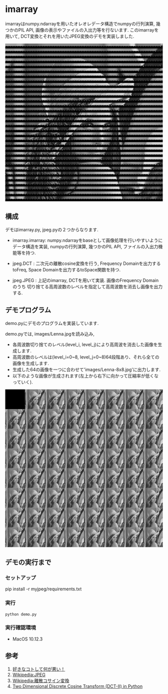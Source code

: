 # imarray

imarrayはnumpy.ndarrayを用いたオレオレデータ構造でnumpyの行列演算, 幾つかのPIL API, 画像の表示やファイルの入出力等を行ないます. 
このimarrayを用いて, DCT変換とそれを用いたJPEG変換のデモを実装しました. 

![](https://github.com/cozysfc/imarray/blob/master/images/Lenna_jpeg_example_domain_striped.jpg)

## 構成

デモはimarray.py, jpeg.pyの２つからなります.
* imarray.imarray: numpy.ndarrayをbaseとして画像処理を行いやすいようにデータ構造を実装,
                   numpyの行列演算, 幾つかのPIL API, ファイルの入出力機能等を持つ.

* jpeg.DCT       : 二次元の離散cosine変換を行う, 
                   Frequency Domainを出力するtoFreq,
                   Space Domainを出力するtoSpace関数を持つ.

* jpeg.JPEG      : 上記のimarray, DCTを用いて実装. 画像のFrequency Domainのうち
                   切り捨てる高周波数のレベルを指定して高周波数を消去し画像を出力する.


## デモプログラム

demo.pyにデモのプログラムを実装しています.

demo.pyでは, images/Lenna.jpgを読み込み,

* 各周波数切り捨てのレベル(level\_i, level\_j)により高周波を消去した画像を生成します.
* 高周波数のレベルは(level\_i=0\~8, level\_j=0~8)64段階あり、それら全ての画像を生成します.
* 生成した64の画像を一つに合わせて'images/Lenna-8x8.jpg'に出力します.
* 以下のような画像が生成されます(左上から右下に向かって圧縮率が低くなっていく).

![実行例](https://github.com/cozysfc/imarray/blob/master/images/Lenna_jpeg_example_8x8_concatenated.jpg)

## デモの実行まで

### セットアップ

pip install -r myjpeg/requirements.txt


### 実行

```
python demo.py
```


### 実行確認環境

* MacOS 10.12.3


## 参考

1. [好きなコトして何が悪い！](http://tony-mooori.blogspot.jp/2016/02/dctpythonpython.html)
2. [Wikipedia:JPEG](https://ja.wikipedia.org/wiki/JPEG)
3. [Wikipedia:離散コサイン変換](https://ja.wikipedia.org/wiki/%E9%9B%A2%E6%95%A3%E3%82%B3%E3%82%B5%E3%82%A4%E3%83%B3%E5%A4%89%E6%8F%9B)
4. [Two Dimensional Discrete Cosine Transform (DCT-II) in Python](http://www.answermysearches.com/two-dimensional-discrete-cosine-transform-dct-ii-in-python/350/)
